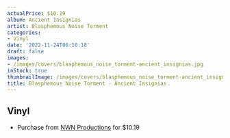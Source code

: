 ```yaml
---
actualPrice: $10.19
album: Ancient Insignias
artist: Blasphemous Noise Torment
categories:
- Vinyl
date: '2022-11-24T06:10:18'
draft: false
images:
- /images/covers/blasphemous_noise_torment-ancient_insignias.jpg
inStock: true
thumbnailImage: /images/covers/blasphemous_noise_torment-ancient_insignias-thumb.jpg
title: Blasphemous Noise Torment - Ancient Insignias
---
```


## Vinyl
* Purchase from [NWN Productions](http://shop.nwnprod.com/index.php?route=product/product&path=75&product_id=1916&sort=pd.name&order=ASC) for $10.19
